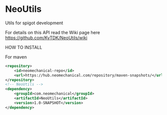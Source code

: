 # NeoUtils
Utils for spigot development

For details on this API read the Wiki page here https://github.com/KyTDK/NeoUtils/wiki

HOW TO INSTALL

For maven
```xml
<repository>
    <id>neomechanical-repo</id>
    <url>https://hub.neomechanical.com/repository/maven-snapshots/</url>
</repository>
<!-- NeoUtils -->
<dependency>
    <groupId>com.neomechanical</groupId>
    <artifactId>NeoUtils</artifactId>
    <version>1.0-SNAPSHOT</version>
</dependency>
```
